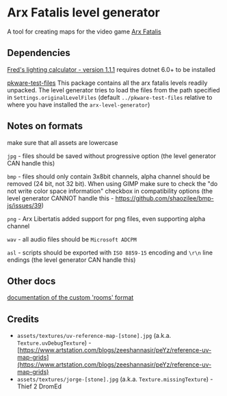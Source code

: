 # Arx Fatalis level generator

A tool for creating maps for the video game [Arx Fatalis](https://en.wikipedia.org/wiki/Arx_Fatalis)

## Dependencies

[Fred's lighting calculator - version 1.1.1](https://github.com/fredlllll/ArxLibertatisLightingCalculator)
requires dotnet 6.0+ to be installed

[pkware-test-files](https://github.com/arx-tools/pkware-test-files)
This package contains all the arx fatalis levels readily unpacked. The level generator tries to load the
files from the path specified in `Settings.originalLevelFiles` (default `../pkware-test-files`
relative to where you have installed the `arx-level-generator`)

## Notes on formats

make sure that all assets are lowercase

`jpg` - files should be saved without progressive option (the level generator CAN handle this)

`bmp` - files should only contain 3x8bit channels, alpha channel should be removed (24 bit, not
32 bit). When using GIMP make sure to check the "do not write color space information" checkbox in
compatibility options (the level generator CANNOT handle this - https://github.com/shaozilee/bmp-js/issues/39)

`png` - Arx Libertatis added support for png files, even supporting alpha channel

`wav` - all audio files should be `Microsoft ADCPM`

`asl` - scripts should be exported with `ISO 8859-15` encoding and `\r\n` line endings (the level
generator CAN handle this)

## Other docs

[documentation of the custom 'rooms' format](docs/rooms.md)

## Credits

- `assets/textures/uv-reference-map-[stone].jpg` (a.k.a. `Texture.uvDebugTexture`) - [https://www.artstation.com/blogs/zeeshannasir/peYz/reference-uv-map-grids](https://www.artstation.com/blogs/zeeshannasir/peYz/reference-uv-map-grids)
- `assets/textures/jorge-[stone].jpg` (a.k.a. `Texture.missingTexture`) - Thief 2 DromEd
